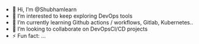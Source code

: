 - 👋 Hi, I’m @Shubhamlearn
- 👀 I’m interested to keep exploring DevOps tools
- 🌱 I’m currently learning Github actions / workflows, Gitlab, Kubernetes..
- 💞️ I’m looking to collaborate on DevOpsCI/CD projects
- ⚡ Fun fact: ...

<!---
Shubhamlearn/Shubhamlearn is a ✨ special ✨ repository because its `README.md` (this file) appears on your GitHub profile.
You can click the Preview link to take a look at your changes.
--->
